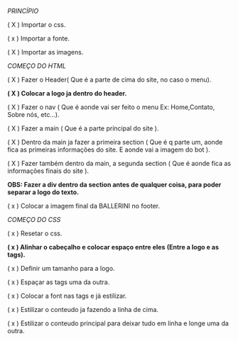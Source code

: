 _PRINCÍPIO_

( X ) Importar o css.

( x ) Importar a fonte.

( X ) Importar as imagens.

_COMEÇO DO HTML_

( X ) Fazer o Header( Que é a parte de cima do site, no caso o menu).

**( X ) Colocar a logo ja dentro do header.**

( X ) Fazer o nav ( Que é aonde vai ser feito o menu Ex: Home,Contato, Sobre nós, etc...).

( X ) Fazer a main ( Que é a parte príncipal do site ).

( X ) Dentro da main ja fazer a primeira section ( Que é q parte um, aonde fica as primeiras informações do site. E aonde vai a imagem do bot ).

( X ) Fazer também dentro da main, a segunda section ( Que é aonde fica as informações finais do site ).

**OBS: Fazer a div dentro da section antes de qualquer coisa, para poder separar a logo do texto.**

( x ) Colocar a imagem final da BALLERINI no footer.

_COMEÇO DO CSS_

( x ) Resetar o css.

**( x ) Alinhar o cabeçalho e colocar espaço entre eles**
**(Entre a logo e as tags).**

( x ) Definir um tamanho para a logo.

( x ) Espaçar as tags uma da outra.

( x ) Colocar a font nas tags e já estilizar.

( x ) Estilizar o conteudo ja fazendo a linha de cima.

( x ) Estilizar o conteudo principal para deixar tudo em linha e longe uma da outra.
